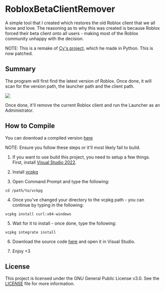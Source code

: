 # RobloxBetaClientRemover
A simple tool that I created which restores the old Roblox client that we all know and love. The reasoning as to why this was created is because Roblox forced their beta client onto all users - making most of the Roblox community unhappy with the decision.

NOTE: This is a remake of [Cy's project](https://github.com/CyOfficial/RobloxBetaClientRemover), which he made in Python. This is now patched.

## Summary
The program will first find the latest version of Roblox. Once done, it will scan for the version path, the launcher path and the client path.

![](https://media.discordapp.net/attachments/1004563672766619681/1020407109822709910/unknown.png)

Once done, it'll remove the current Roblox client and run the Launcher as an Administrator.

## How to Compile
You can download a compiled version [here](https://github.com/atari-1337/RobloxBetaClientRemover/releases/download/V1/Compiled.zip)

NOTE: Ensure you follow these steps or it'll most likely fail to build.

1. If you want to use build this project, you need to setup a few things. First, install [Visual Studio 2022](https://www.visualstudio.com/downloads/).

2. Install [vcpkg](https://github.com/Microsoft/vcpkg)

3. Open Command Prompt and type the following:

```dos
cd /path/to/vckpg
```

4. Once you've changed your directory to the vcpkg path - you can continue by typing in the following:

```dos
vcpkg install curl:x64-windows
```

5. Wait for it to install - once done, type the following:

```dos
vcpkg integrate install
```

6. Download the source code [here](https://github.com/atari-1337/RobloxBetaClientRemover/releases/download/V1/RobloxBetaClientRemover.zip) and open it in Visual Studio.

7. Enjoy <3

## License
This project is licensed under the GNU General Public License v3.0. See the [LICENSE](https://github.com/atari-1337/RobloxBetaClientRemover/blob/main/LICENSE) file for more information.
